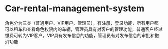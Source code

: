 # Car-rental-management-system
角色分为三类（普通用户、VIP用户、管理员），有注册、登录功能，所有用户都可以租车和查看角色权限内的车辆，管理员具有对客户的管理功能，普通客户经过缴费可转为VIP客户，VIP具有发布信息的功能，管理员有对发布信息的审批和撤消功能
